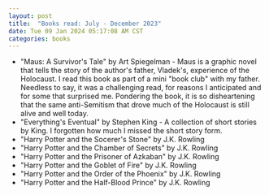 ```yaml
---
layout: post
title:  "Books read: July - December 2023"
date: Tue 09 Jan 2024 05:17:08 AM CST
categories: books 
---
```

- "Maus: A Survivor's Tale" by Art Spiegelman -
Maus is a graphic novel that tells the story of the author's father, Vladek's, experience of the Holocaust.
I read this book as part of a mini "book club" with my father. Needless to say, it was a challenging read, for reasons I anticipated and for some that surprised me.
Pondering the book, it is so disheartening that the same anti-Semitism that drove much of the Holocaust is still alive and well today.
- "Everything's Eventual" by Stephen King -
A collection of short stories by King. I forgotten how much I missed the short story form.
- "Harry Potter and the Socerer's Stone" by J.K. Rowling
- "Harry Potter and the Chamber of Secrets" by J.K. Rowling
- "Harry Potter and the Prisoner of Azkaban" by J.K. Rowling
- "Harry Potter and the Goblet of Fire" by J.K. Rowling
- "Harry Potter and the Order of the Phoenix" by J.K. Rowling
- "Harry Potter and the Half-Blood Prince" by J.K. Rowling

